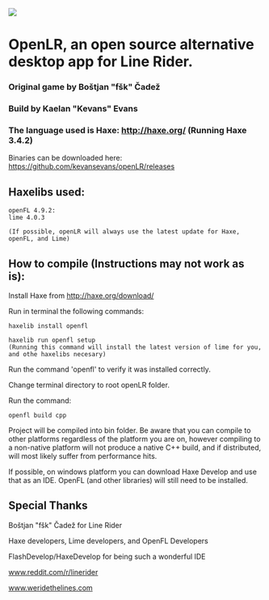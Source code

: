 ![](http://i.imgur.com/tfI0Lk2.gifv)

# OpenLR, an open source alternative desktop app for Line Rider.

### Original game by Boštjan "fšk" Čadež

### Build by Kaelan "Kevans" Evans

### The language used is Haxe: http://haxe.org/ (Running Haxe 3.4.2)
	
Binaries can be downloaded here: https://github.com/kevansevans/openLR/releases

## Haxelibs used:
	
	
	openFL 4.9.2:
	lime 4.0.3
	
	(If possible, openLR will always use the latest update for Haxe, openFL, and Lime)
	
## How to compile (Instructions may not work as is):
	
Install Haxe from http://haxe.org/download/
	
Run in terminal the following commands:
	
	haxelib install openfl
	
	haxelib run openfl setup
	(Running this command will install the latest version of lime for you, and othe haxelibs necesary)

Run the command 'openfl' to verify it was installed correctly.

Change terminal directory to root openLR folder.

Run the command:
	
	openfl build cpp
	
Project will be compiled into bin folder. Be aware that you can compile to other platforms regardless of the platform you are on,
however compiling to a non-native platform will not produce a native C++ build, and if distributed, will most likely suffer from performance hits.

If possible, on windows platform you can download Haxe Develop and use that as an IDE. OpenFL (and other libraries) will still need to be installed.

## Special Thanks

Boštjan "fšk" Čadež for Line Rider

Haxe developers, Lime developers, and OpenFL Developers

FlashDevelop/HaxeDevelop for being such a wonderful IDE

www.reddit.com/r/linerider

www.weridethelines.com

